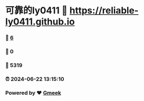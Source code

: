 # 可靠的ly0411 :link: https://reliable-ly0411.github.io 
### :page_facing_up: [6](https://reliable-ly0411.github.io/tag.html) 
### :speech_balloon: 0 
### :hibiscus: 5319 
### :alarm_clock: 2024-06-22 13:15:10 
### Powered by :heart: [Gmeek](https://github.com/Meekdai/Gmeek)
